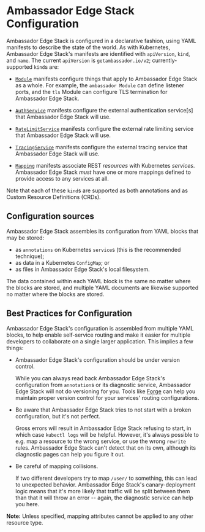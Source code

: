 # Ambassador Edge Stack Configuration

Ambassador Edge Stack is configured in a declarative fashion, using YAML manifests to describe the state of the world. As with Kubernetes, Ambassador Edge Stack's manifests are identified with `apiVersion`, `kind`, and `name`. The current `apiVersion` is `getambassador.io/v2`; currently-supported `kind`s are:

- [`Module`](/reference/modules) manifests configure things that apply to Ambassador Edge Stack as a whole. For example, the `ambassador Module` can define listener ports, and the `tls` Module can configure TLS termination for Ambassador Edge Stack.

- [`AuthService`](/reference/services/auth-service) manifests configure the external authentication service[s] that Ambassador Edge Stack will use.

- [`RateLimitService`](/reference/services/rate-limit-service) manifests configure the external rate limiting service that Ambassador Edge Stack will use.

- [`TracingService`](/reference/services/tracing-service) manifests configure the external tracing service that Ambassador Edge Stack will use.

- [`Mapping`](/reference/mappings) manifests associate REST _resources_ with Kubernetes _services_. Ambassador Edge Stack _must_ have one or more mappings defined to provide access to any services at all.

Note that each of these `kind`s are supported as both annotations and as Custom Resource Definitions (CRDs).

## Configuration sources

Ambassador Edge Stack assembles its configuration from YAML blocks that may be stored:

- as `annotations` on Kubernetes `service`s (this is the recommended technique);
- as data in a Kubernetes `ConfigMap`; or
- as files in Ambassador Edge Stack's local filesystem.

The data contained within each YAML block is the same no matter where the blocks are stored, and multiple YAML documents are likewise supported no matter where the blocks are stored.

## Best Practices for Configuration

Ambassador Edge Stack's configuration is assembled from multiple YAML blocks, to help enable self-service routing and make it easier for multiple developers to collaborate on a single larger application. This implies a few things:

- Ambassador Edge Stack's configuration should be under version control.

    While you can always read back Ambassador Edge Stack's configuration from `annotation`s or its diagnostic service, Ambassador Edge Stack will not do versioning for you. Tools like [Forge](https://forge.sh) can help you maintain proper version control for your services' routing configurations.

- Be aware that Ambassador Edge Stack tries to not start with a broken configuration, but it's not perfect.

    Gross errors will result in Ambassador Edge Stack refusing to start, in which case `kubectl logs` will be helpful. However, it's always possible to e.g. map a resource to the wrong service, or use the wrong `rewrite` rules. Ambassador Edge Stack can't detect that on its own, although its diagnostic pages can help you figure it out.

- Be careful of mapping collisions.

    If two different developers try to map `/user/` to something, this can lead to unexpected behavior. Ambassador Edge Stack's canary-deployment logic means that it's more likely that traffic will be split between them than that it will throw an error -- again, the diagnostic service can help you here.
    
**Note:** Unless specified, mapping attributes cannot be applied to any other resource type.


